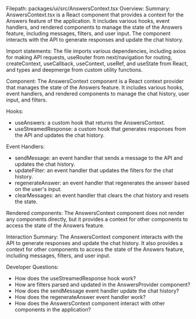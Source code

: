 Filepath: packages/ui/src/AnswersContext.tsx
Overview: Summary:
AnswersContext.tsx is a React component that provides a context for the Answers feature of the application. It includes various hooks, event handlers, and rendered components to manage the state of the Answers feature, including messages, filters, and user input. The component interacts with the API to generate responses and update the chat history.

Import statements:
The file imports various dependencies, including axios for making API requests, useRouter from next/navigation for routing, createContext, useCallback, useContext, useRef, and useState from React, and types and deepmerge from custom utility functions.

Component:
The AnswersContext component is a React context provider that manages the state of the Answers feature. It includes various hooks, event handlers, and rendered components to manage the chat history, user input, and filters.

Hooks:
- useAnswers: a custom hook that returns the AnswersContext.
- useStreamedResponse: a custom hook that generates responses from the API and updates the chat history.

Event Handlers:
- sendMessage: an event handler that sends a message to the API and updates the chat history.
- updateFilter: an event handler that updates the filters for the chat history.
- regenerateAnswer: an event handler that regenerates the answer based on the user's input.
- clearMessages: an event handler that clears the chat history and resets the state.

Rendered components:
The AnswersContext component does not render any components directly, but it provides a context for other components to access the state of the Answers feature.

Interaction Summary:
The AnswersContext component interacts with the API to generate responses and update the chat history. It also provides a context for other components to access the state of the Answers feature, including messages, filters, and user input.

Developer Questions:
- How does the useStreamedResponse hook work?
- How are filters parsed and updated in the AnswersProvider component?
- How does the sendMessage event handler update the chat history?
- How does the regenerateAnswer event handler work?
- How does the AnswersContext component interact with other components in the application?

